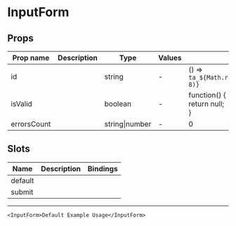 # InputForm

## Props

| Prop name   | Description | Type           | Values | Default                                                  |
| ----------- | ----------- | -------------- | ------ | -------------------------------------------------------- |
| id          |             | string         | -      | () => `ta_${Math.random().toString(12).substring(2, 8)}` |
| isValid     |             | boolean        | -      | function() {<br> return null;<br>}                       |
| errorsCount |             | string\|number | -      | 0                                                        |

## Slots

| Name    | Description | Bindings |
| ------- | ----------- | -------- |
| default |             |          |
| submit  |             |          |

---

```vue live
<InputForm>Default Example Usage</InputForm>
```
